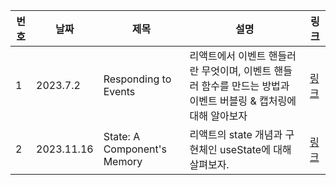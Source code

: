 | 번호 | 날짜       | 제목                        | 설명                                                                                                           | 링크                                                                                                   |
| ---- | ---------- | --------------------------- | -------------------------------------------------------------------------------------------------------------- | ------------------------------------------------------------------------------------------------------ |
| 1    | 2023.7.2   | Responding to Events        | 리액트에서 이벤트 핸들러란 무엇이며, 이벤트 핸들러 함수를 만드는 방법과 이벤트 버블링 & 캡처링에 대해 알아보자 | [링크](https://www.notion.so/2c25ef89f7774ff4a0b3135f554164dd?p=9ee5c0f9881b47b5a6234da07ff55626&pm=s) |
| 2    | 2023.11.16 | State: A Component's Memory | 리액트의 state 개념과 구현체인 useState에 대해 살펴보자.                                                       | [링크](https://www.notion.so/State-A-Component-s-Memory-fa8650bd9a0940c5b91d8a2e2baddab0)              |
